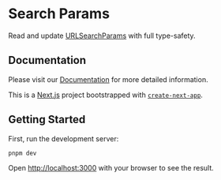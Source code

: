 # Search Params

Read and update [URLSearchParams](https://developer.mozilla.org/en-US/docs/Web/API/URLSearchParams) with full type-safety.

## Documentation

Please visit our [Documentation](https://search-params-docs.vercel.app) for more detailed information.

This is a [Next.js](https://nextjs.org/) project bootstrapped with [`create-next-app`](https://github.com/vercel/next.js/tree/canary/packages/create-next-app).

## Getting Started

First, run the development server:

```bash
pnpm dev
```

Open [http://localhost:3000](http://localhost:3000) with your browser to see the result.